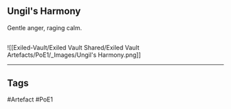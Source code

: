 ## Ungil's Harmony
Gentle anger, raging calm.
##
![[Exiled-Vault/Exiled Vault Shared/Exiled Vault Artefacts/PoE1/_Images/Ungil's Harmony.png]]

---
## Tags
#Artefact
#PoE1